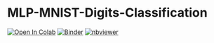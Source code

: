 # MLP-MNIST-Digits-Classification
[![Open In Colab](https://colab.research.google.com/assets/colab-badge.svg)](https://colab.research.google.com/github/kiran-parte/MLP-MNIST-Digits-Classification/blob/master/MLP-mnist.ipynb)
[![Binder](https://mybinder.org/badge_logo.svg)](https://mybinder.org/v2/gh/kiran-parte/MLP-MNIST-Digits-Classification/blob/master/MLP-mnist.ipynb/master)
[![nbviewer](https://camo.githubusercontent.com/bfeb5472ee3df9b7c63ea3b260dc0c679be90b97/68747470733a2f2f696d672e736869656c64732e696f2f62616467652f72656e6465722d6e627669657765722d6f72616e67652e7376673f636f6c6f72423d66333736323626636f6c6f72413d346434643464)](https://nbviewer.jupyter.org/github/kiran-parte/MLP-MNIST-Digits-Classification/blob/master/MLP-mnist.ipynb)
